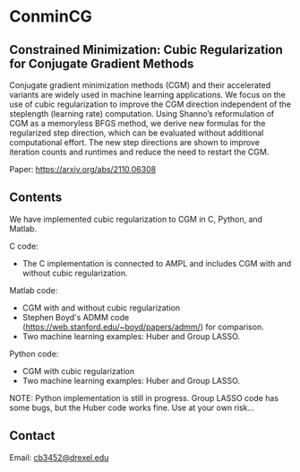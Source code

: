 # ConminCG
## Constrained Minimization: Cubic Regularization for Conjugate Gradient Methods
Conjugate gradient minimization methods (CGM) and their accelerated variants are
widely used in machine learning applications. We focus on the use of cubic regularization to
improve the CGM direction independent of the steplength (learning rate) computation. Using
Shanno’s reformulation of CGM as a memoryless BFGS method, we derive new formulas for the
regularized step direction, which can be evaluated without additional computational effort. The
new step directions are shown to improve iteration counts and runtimes and reduce the need to
restart the CGM.


Paper: https://arxiv.org/abs/2110.06308

## Contents
We have implemented cubic regularization to CGM in C, Python, and Matlab. 

C code:
- The C implementation is connected to AMPL and includes CGM with and without cubic regularization. 

Matlab code:
- CGM with and without cubic regularization
- Stephen Boyd's ADMM code (https://web.stanford.edu/~boyd/papers/admm/) for comparison. 
- Two machine learning examples: Huber and Group LASSO.

Python code:
- CGM with cubic regularization
- Two machine learning examples: Huber and Group LASSO.

NOTE: Python implementation is still in progress. Group LASSO code has some bugs, but the Huber code works fine. Use at your own risk...

## Contact
Email: cb3452@drexel.edu 
